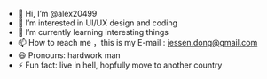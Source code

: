 - 👋 Hi, I’m @alex20499
- 👀 I’m interested in UI/UX design and coding
- 🌱 I’m currently learning interesting things
- 📫 How to reach me ，this is my E-mail : jessen.dong@gmail.com  
- 😄 Pronouns: hardwork man
- ⚡ Fun fact: live in hell, hopfully move to another country

<!---
alex20499/alex20499 is a ✨ special ✨ repository because its `README.md` (this file) appears on your GitHub profile.
You can click the Preview link to take a look at your changes.
--->
